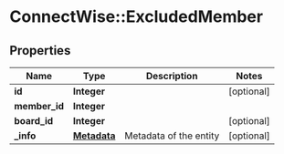 # ConnectWise::ExcludedMember

## Properties
Name | Type | Description | Notes
------------ | ------------- | ------------- | -------------
**id** | **Integer** |  | [optional] 
**member_id** | **Integer** |  | 
**board_id** | **Integer** |  | [optional] 
**_info** | [**Metadata**](Metadata.md) | Metadata of the entity | [optional] 


